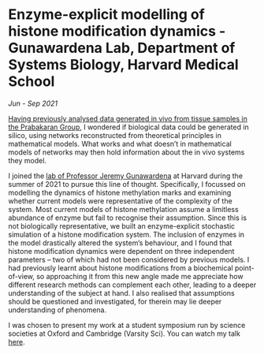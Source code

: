 # Enzyme-explicit modelling of histone modification dynamics - Gunawardena Lab, Department of Systems Biology, Harvard Medical School
_Jun - Sep 2021_

[Having previously analysed data generated in vivo from tissue samples in the Prabakaran Group](https://krishnaxamin.github.io/scientific_research/prabakaran_2020), I wondered if biological data could be generated in silico, using networks reconstructed from theoretical principles in mathematical models. What works and what doesn’t in mathematical models of networks may then hold information about the in vivo systems they model. 

I joined the [lab of Professor Jeremy Gunawardena](https://vcp.med.harvard.edu/) at Harvard during the summer of 2021 to pursue this line of thought. Specifically, I focussed on modelling the dynamics of histone methylation marks and examining whether current models were representative of the complexity of the system. Most current models of histone methylation assume a limitless abundance of enzyme but fail to recognise their assumption. Since this is not biologically representative, we built an enzyme-explicit stochastic simulation of a histone modification system. The inclusion of enzymes in the model drastically altered the system’s behaviour, and I found that histone modification dynamics were dependent on three independent parameters – two of which had not been considered by previous models. I had previously learnt about histone modifications from a biochemical point-of-view, so approaching it from this new angle made me appreciate how different research methods can complement each other, leading to a deeper understanding of the subject at hand. I also realised that assumptions should be questioned and investigated, for therein may lie deeper understanding of phenomena. 

I was chosen to present my work at a student symposium run by science societies at Oxford and Cambridge (Varsity Sci). You can watch my talk [here](https://youtu.be/eeV7FAEU2aY?t=3925).
